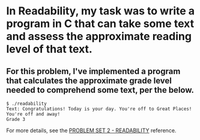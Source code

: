 # In Readability, my task was to write a program in C that can take some text and assess the approximate reading level of that text.

## For this problem, I've implemented a program that calculates the approximate grade level needed to comprehend some text, per the below.

```
$ ./readability
Text: Congratulations! Today is your day. You're off to Great Places! You're off and away!
Grade 3
```

For more details, see the [PROBLEM SET 2 - READABILITY](https://cs50.harvard.edu/x/2022/psets/2/readability/) reference.
